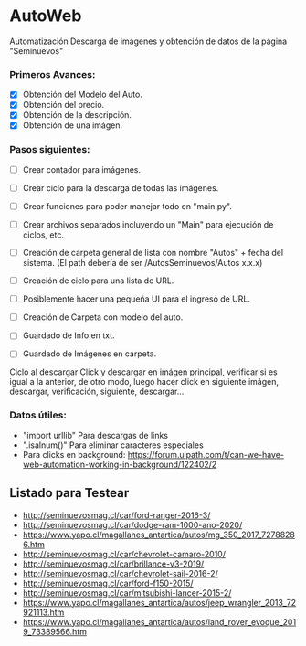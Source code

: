 # AutoWeb
Automatización Descarga de imágenes y obtención de datos de la página "Seminuevos"

### Primeros Avances:
* [x] Obtención del Modelo del Auto.
* [x] Obtención del precio.
* [x] Obtención de la descripción.
* [x] Obtención de una imágen.

### Pasos siguientes:
* [ ] Crear contador para imágenes.
* [ ] Crear ciclo para la descarga de todas las imágenes.
* [ ] Crear funciones para poder manejar todo en "main.py".
* [ ] Crear archivos separados incluyendo un "Main" para ejecución de ciclos, etc.
* [ ] Creación de carpeta general de lista con nombre "Autos" + fecha del sistema. (El path debería de ser /AutosSeminuevos/Autos x.x.x)
* [ ] Creación de ciclo para una lista de URL.
* [ ] Posiblemente hacer una pequeña UI para el ingreso de URL.
* [ ] Creación de Carpeta con modelo del auto.
* [ ] Guardado de Info en txt.
* [ ] Guardado de Imágenes en carpeta.



Ciclo al descargar
Click y descargar en imágen principal, verificar si es igual a la anterior, de otro modo,
luego hacer click en siguiente imágen, descargar, verificación, siguiente, descargar...

### Datos útiles:
- "import urllib" Para descargas de links
- ".isalnum()" Para eliminar caracteres especiales
- Para clicks en background: https://forum.uipath.com/t/can-we-have-web-automation-working-in-background/122402/2

## Listado para Testear

* http://seminuevosmag.cl/car/ford-ranger-2016-3/
* http://seminuevosmag.cl/car/dodge-ram-1000-ano-2020/
* https://www.yapo.cl/magallanes_antartica/autos/mg_350_2017_72788286.htm
* http://seminuevosmag.cl/car/chevrolet-camaro-2010/
* http://seminuevosmag.cl/car/brillance-v3-2019/
* http://seminuevosmag.cl/car/chevrolet-sail-2016-2/
* http://seminuevosmag.cl/car/ford-f150-2015/
* http://seminuevosmag.cl/car/mitsubishi-lancer-2015-2/
* https://www.yapo.cl/magallanes_antartica/autos/jeep_wrangler_2013_72921113.htm
* https://www.yapo.cl/magallanes_antartica/autos/land_rover_evoque_2019_73389566.htm